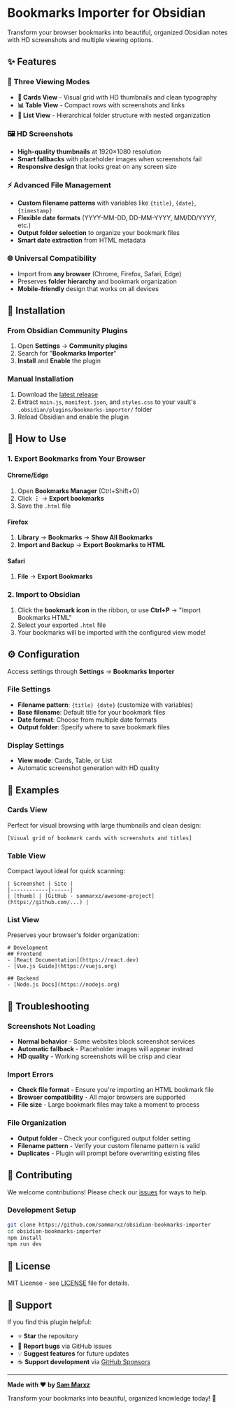 # Bookmarks Importer for Obsidian

Transform your browser bookmarks into beautiful, organized Obsidian notes with HD screenshots and multiple viewing options.

## ✨ Features

### 🎨 **Three Viewing Modes**
- **📱 Cards View** - Visual grid with HD thumbnails and clean typography
- **📊 Table View** - Compact rows with screenshots and links  
- **📝 List View** - Hierarchical folder structure with nested organization

### 🖼️ **HD Screenshots**
- **High-quality thumbnails** at 1920×1080 resolution
- **Smart fallbacks** with placeholder images when screenshots fail
- **Responsive design** that looks great on any screen size

### ⚡ **Advanced File Management**
- **Custom filename patterns** with variables like `{title}`, `{date}`, `{timestamp}`
- **Flexible date formats** (YYYY-MM-DD, DD-MM-YYYY, MM/DD/YYYY, etc.)
- **Output folder selection** to organize your bookmark files
- **Smart date extraction** from HTML metadata

### 🌐 **Universal Compatibility**
- Import from **any browser** (Chrome, Firefox, Safari, Edge)
- Preserves **folder hierarchy** and bookmark organization
- **Mobile-friendly** design that works on all devices

## 🚀 Installation

### From Obsidian Community Plugins
1. Open **Settings** → **Community plugins**
2. Search for "**Bookmarks Importer**"
3. **Install** and **Enable** the plugin

### Manual Installation
1. Download the [latest release](https://github.com/sammarxz/obsidian-bookmarks-importer/releases)
2. Extract `main.js`, `manifest.json`, and `styles.css` to your vault's `.obsidian/plugins/bookmarks-importer/` folder
3. Reload Obsidian and enable the plugin

## 📖 How to Use

### 1. Export Bookmarks from Your Browser

#### Chrome/Edge
1. Open **Bookmarks Manager** (Ctrl+Shift+O)
2. Click **⋮** → **Export bookmarks**
3. Save the `.html` file

#### Firefox  
1. **Library** → **Bookmarks** → **Show All Bookmarks**
2. **Import and Backup** → **Export Bookmarks to HTML**

#### Safari
1. **File** → **Export Bookmarks**

### 2. Import to Obsidian
1. Click the **bookmark icon** in the ribbon, or use **Ctrl+P** → "Import Bookmarks HTML"
2. Select your exported `.html` file
3. Your bookmarks will be imported with the configured view mode!

## ⚙️ Configuration

Access settings through **Settings** → **Bookmarks Importer**

### File Settings
- **Filename pattern**: `{title} {date}` (customize with variables)
- **Base filename**: Default title for your bookmark files  
- **Date format**: Choose from multiple date formats
- **Output folder**: Specify where to save bookmark files

### Display Settings
- **View mode**: Cards, Table, or List
- Automatic screenshot generation with HD quality

## 🎯 Examples

### Cards View
Perfect for visual browsing with large thumbnails and clean design:
```
[Visual grid of bookmark cards with screenshots and titles]
```

### Table View
Compact layout ideal for quick scanning:
```
| Screenshot | Site |
|------------|------|
| [thumb] | [GitHub - sammarxz/awesome-project](https://github.com/...) |
```

### List View
Preserves your browser's folder organization:
```
# Development
## Frontend
- [React Documentation](https://react.dev)
- [Vue.js Guide](https://vuejs.org)

## Backend  
- [Node.js Docs](https://nodejs.org)
```

## 🔧 Troubleshooting

### Screenshots Not Loading
- **Normal behavior** - Some websites block screenshot services
- **Automatic fallback** - Placeholder images will appear instead
- **HD quality** - Working screenshots will be crisp and clear

### Import Errors
- **Check file format** - Ensure you're importing an HTML bookmark file
- **Browser compatibility** - All major browsers are supported
- **File size** - Large bookmark files may take a moment to process

### File Organization
- **Output folder** - Check your configured output folder setting
- **Filename pattern** - Verify your custom filename pattern is valid
- **Duplicates** - Plugin will prompt before overwriting existing files

## 🤝 Contributing

We welcome contributions! Please check our [issues](https://github.com/sammarxz/obsidian-bookmarks-importer/issues) for ways to help.

### Development Setup
```bash
git clone https://github.com/sammarxz/obsidian-bookmarks-importer
cd obsidian-bookmarks-importer
npm install
npm run dev
```

## 📄 License

MIT License - see [LICENSE](LICENSE) file for details.

## 💖 Support

If you find this plugin helpful:
- ⭐ **Star** the repository
- 🐛 **Report bugs** via GitHub issues  
- 💡 **Suggest features** for future updates
- ☕ **Support development** via [GitHub Sponsors](https://github.com/sponsors/sammarxz)

---

**Made with ❤️ by [Sam Marxz](https://github.com/sammarxz)**

Transform your bookmarks into beautiful, organized knowledge today! 🚀